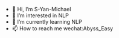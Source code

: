 - 👋 Hi, I’m S-Yan-Michael
- 👀 I’m interested in NLP
- 🌱 I’m currently learning NLP
- 📫 How to reach me wechat:Abyss_Easy

<!---
S-Yan-Michael/S-Yan-Michael is a ✨ special ✨ repository because its `README.md` (this file) appears on your GitHub profile.
You can click the Preview link to take a look at your changes.
--->
